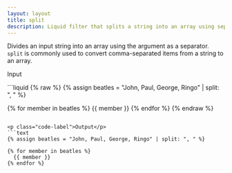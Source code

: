 ```yaml
---
layout: layout
title: split
description: Liquid filter that splits a string into an array using separators.
---
```


Divides an input string into an array using the argument as a separator. `split` is commonly used to convert comma-separated items from a string to an array.

<p class="code-label">Input</p>
```liquid
{% raw %}
{% assign beatles = "John, Paul, George, Ringo" | split: ", " %}

{% for member in beatles %}
  {{ member }}
{% endfor %}
{% endraw %}
```

<p class="code-label">Output</p>
```text
{% assign beatles = "John, Paul, George, Ringo" | split: ", " %}

{% for member in beatles %}
  {{ member }}
{% endfor %}
```
